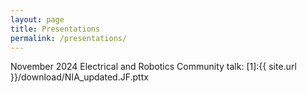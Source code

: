 ```yaml
---
layout: page
title: Presentations
permalink: /presentations/
---
```



November 2024 Electrical and Robotics Community talk:
[1]:{{ site.url }}/download/NIA_updated.JF.pttx
